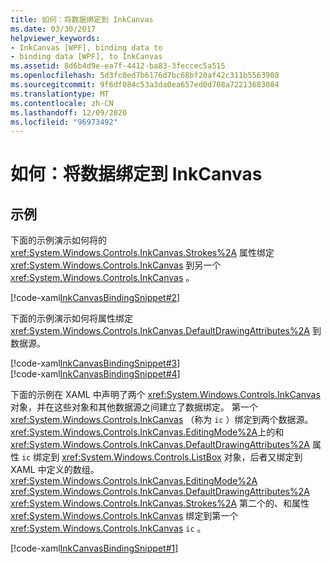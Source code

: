 ```yaml
---
title: 如何：将数据绑定到 InkCanvas
ms.date: 03/30/2017
helpviewer_keywords:
- InkCanvas [WPF], binding data to
- binding data [WPF], to InkCanvas
ms.assetid: 8d6b4d9e-ea7f-4412-ba83-3feccec5a515
ms.openlocfilehash: 5d3fc0ed7b6176d7bc68bf20af42c311b5563908
ms.sourcegitcommit: 9f6df084c53a3da0ea657ed0d708a72213683084
ms.translationtype: MT
ms.contentlocale: zh-CN
ms.lasthandoff: 12/09/2020
ms.locfileid: "96973492"
---
```

# <a name="how-to-data-bind-to-an-inkcanvas"></a>如何：将数据绑定到 InkCanvas
## <a name="example"></a>示例  
 下面的示例演示如何将的 <xref:System.Windows.Controls.InkCanvas.Strokes%2A> 属性绑定 <xref:System.Windows.Controls.InkCanvas> 到另一个 <xref:System.Windows.Controls.InkCanvas> 。  
  
 [!code-xaml[InkCanvasBindingSnippet#2](~/samples/snippets/csharp/VS_Snippets_Wpf/InkCanvasBindingSnippet/CS/Window2.xaml#2)]  
  
 下面的示例演示如何将属性绑定 <xref:System.Windows.Controls.InkCanvas.DefaultDrawingAttributes%2A> 到数据源。  
  
 [!code-xaml[InkCanvasBindingSnippet#3](~/samples/snippets/csharp/VS_Snippets_Wpf/InkCanvasBindingSnippet/CS/Window2.xaml#3)]  
[!code-xaml[InkCanvasBindingSnippet#4](~/samples/snippets/csharp/VS_Snippets_Wpf/InkCanvasBindingSnippet/CS/Window2.xaml#4)]  
  
 下面的示例在 XAML 中声明了两个 <xref:System.Windows.Controls.InkCanvas> 对象，并在这些对象和其他数据源之间建立了数据绑定。  第一个 <xref:System.Windows.Controls.InkCanvas> （称为 `ic` ）绑定到两个数据源。  <xref:System.Windows.Controls.InkCanvas.EditingMode%2A>上的和 <xref:System.Windows.Controls.InkCanvas.DefaultDrawingAttributes%2A> 属性 `ic` 绑定到 <xref:System.Windows.Controls.ListBox> 对象，后者又绑定到 XAML 中定义的数组。  <xref:System.Windows.Controls.InkCanvas.EditingMode%2A> <xref:System.Windows.Controls.InkCanvas.DefaultDrawingAttributes%2A> <xref:System.Windows.Controls.InkCanvas.Strokes%2A> 第二个的、和属性 <xref:System.Windows.Controls.InkCanvas> 绑定到第一个 <xref:System.Windows.Controls.InkCanvas> `ic` 。  
  
 [!code-xaml[InkCanvasBindingSnippet#1](~/samples/snippets/csharp/VS_Snippets_Wpf/InkCanvasBindingSnippet/CS/Window1.xaml#1)]
